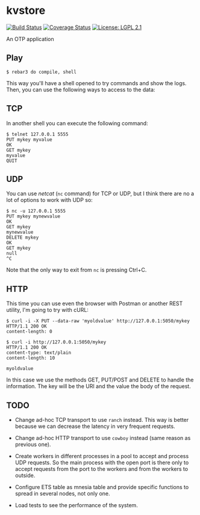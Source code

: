 kvstore
=====

[![Build Status](https://img.shields.io/travis/manuel-rubio/kvstore/master.svg)](https://travis-ci.org/manuel-rubio/kvstore)
[![Coverage Status](https://img.shields.io/coveralls/manuel-rubio/kvstore/master.svg)](https://coveralls.io/r/manuel-rubio/kvstore)
[![License: LGPL 2.1](https://img.shields.io/github/license/manuel-rubio/kvstore.svg)](https://raw.githubusercontent.com/manuel-rubio/kvstore/LICENSE)

An OTP application

Play
----

    $ rebar3 do compile, shell

This way you'll have a shell opened to try commands and show the logs. Then,
you can use the following ways to access to the data:

TCP
---

In another shell you can execute the following command:

    $ telnet 127.0.0.1 5555
    PUT mykey myvalue
    OK
    GET mykey
    myvalue
    QUIT

UDP
---

You can use _netcat_ (`nc` command) for TCP or UDP, but I think there are no a
lot of options to work with UDP so:

    $ nc -u 127.0.0.1 5555
    PUT mykey mynewvalue
    OK
    GET mykey
    mynewvalue
    DELETE mykey
    OK
    GET mykey
    null
    ^C

Note that the only way to exit from `nc` is pressing Ctrl+C.

HTTP
----

This time you can use even the browser with Postman or another REST utility,
I'm going to try with cURL:

```
$ curl -i -X PUT --data-raw 'myoldvalue' http://127.0.0.1:5050/mykey
HTTP/1.1 200 OK
content-length: 0

$ curl -i http://127.0.0.1:5050/mykey
HTTP/1.1 200 OK
content-type: text/plain
content-length: 10

myoldvalue
```

In this case we use the methods GET, PUT/POST and DELETE to handle the
information. The key will be the URI and the value the body of the request.


TODO
----

- Change ad-hoc TCP transport to use `ranch` instead. This way is better because we can decrease the latency in very frequent requests.

- Change ad-hoc HTTP transport to use `cowboy` instead (same reason as previous one).

- Create workers in different processes in a pool to accept and process UDP requests. So the main process with the open port is there only to accept requests from the port to the workers and from the workers to outside.

- Configure ETS table as mnesia table and provide specific functions to spread in several nodes, not only one.

- Load tests to see the performance of the system.
